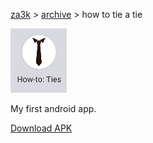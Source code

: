 [za3k](/) > [archive](/archive/) > how to tie a tie

[![](ties.png)](https://germinate.za3k.com/pub/HowToTieATie.apk)

My first android app.

[Download APK](https://germinate.za3k.com/pub/HowToTieATie.apk)

